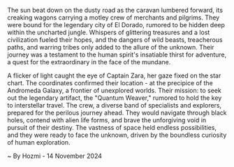 
The sun beat down on the dusty road as the caravan lumbered forward, its creaking wagons carrying a motley crew of merchants and pilgrims. They were bound for the legendary city of El Dorado, rumored to be hidden deep within the uncharted jungle. Whispers of glittering treasures and a lost civilization fueled their hopes, and the dangers of wild beasts, treacherous paths, and warring tribes only added to the allure of the unknown. Their journey was a testament to the human spirit's insatiable thirst for adventure, a quest for the extraordinary in the face of the mundane.

A flicker of light caught the eye of Captain Zara, her gaze fixed on the star chart. The coordinates confirmed their location - at the precipice of the Andromeda Galaxy, a frontier of unexplored worlds. Their mission: to seek out the legendary artifact, the "Quantum Weaver," rumored to hold the key to interstellar travel. The crew, a diverse band of specialists and explorers, prepared for the perilous journey ahead. They would navigate through black holes, contend with alien life forms, and brave the unforgiving void in pursuit of their destiny. The vastness of space held endless possibilities, and they were ready to face the unknown, driven by the boundless curiosity of human exploration. 

~ By Hozmi - 14 November 2024
